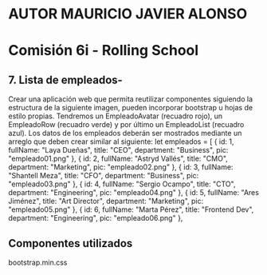 # AUTOR MAURICIO JAVIER ALONSO

# Comisión 6i - Rolling School


## 7. Lista de empleados-
Crear una aplicación web que permita reutilizar componentes siguiendo la
estructura de la siguiente imagen, pueden incorporar bootstrap u hojas de estilo
propias.
Tendremos un EmpleadoAvatar (recuadro rojo), un EmpleadoRow (recuadro verde) y
por último un EmpleadoList (recuadro azul).
Los datos de los empleados deberán ser mostrados mediante un arreglo que
deben crear similar al siguiente:
let empleados = [
{ id: 1, fullName: "Laya Dueñas", title: "CEO", department: "Business",
pic: "empleado01.png" },
{ id: 2, fullName: "Astryd Vallés", title: "CMO", department:
"Marketing", pic: "empleado02.png" },
{ id: 3, fullName: "Shantell Meza", title: "CFO", department:
"Business", pic: "empleado03.png" },
{ id: 4, fullName: "Sergio Ocampo", title: "CTO", department:
"Engineering", pic: "empleado04.png" },
{ id: 5, fullName: "Ares Jiménez", title: "Art Director", department:
"Marketing", pic: "empleado05.png" },
{ id: 6, fullName: "Marta Pérez", title: "Frontend Dev", department:
"Engineering", pic: "empleado06.png" },

## Componentes utilizados

bootstrap.min.css

